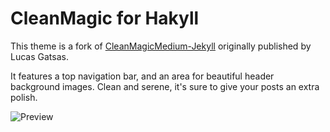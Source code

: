 # CleanMagic for Hakyll

This theme is a fork of [CleanMagicMedium-Jekyll](https://github.com/SpaceG/CleanMagicMedium-Jekyll) originally published by Lucas Gatsas.

It features a top navigation bar, and an area for beautiful header background images. Clean and serene, it's sure to give your posts an extra polish.

![Preview](https://spaceg.github.io/img/intro-theme-1.png)
